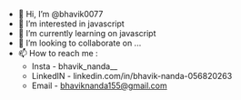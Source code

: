 - 👋 Hi, I’m @bhavik0077
- 👀 I’m interested in javascript
- 🌱 I’m currently learning on javascript
- 💞️ I’m looking to collaborate on ...
- 📫 How to reach me :
    - Insta - bhavik_nanda__
    - LinkedIN - linkedin.com/in/bhavik-nanda-056820263
    - Email - bhaviknanda155@gmail.com

<!---
bhavik0077/bhavik0077 is a ✨ special ✨ repository because its `README.md` (this file) appears on your GitHub profile.
You can click the Preview link to take a look at your changes.
--->
